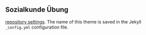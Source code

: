 ## Sozialkunde Übung

[repository settings](https://github.com/ts13b/sozialkunde/settings). The name of this theme is saved in the Jekyll `_config.yml` configuration file.
